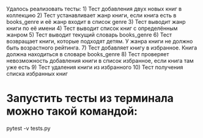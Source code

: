 Удалось реализовать тесты:
    1) Тест добавления двух новых книг в коллекцию
    2) Тест устанавливает жанр книги, если книга есть в books_genre и её жанр входит в список genre
    3) Тест выводит жанр книги по её имени
    4) Тест выводит список книг с определённым жанром
    5) Тест выводит текущий словарь books_genre
    6) Тест возвращает книги, которые подходят детям. У жанра книги не должно быть возрастного рейтинга.
    7) Тест добавляет книгу в избранное. Книга должна находиться в словаре books_genre
    8) Тест проверяет невозможность добавления книги в список избранное, если книга там уже есть
    9) Тест удаления книги из избранного
    10) Тест получения списка избранных книг

# Запустить тесты из терминала можно такой командой:

pytest -v tests.py